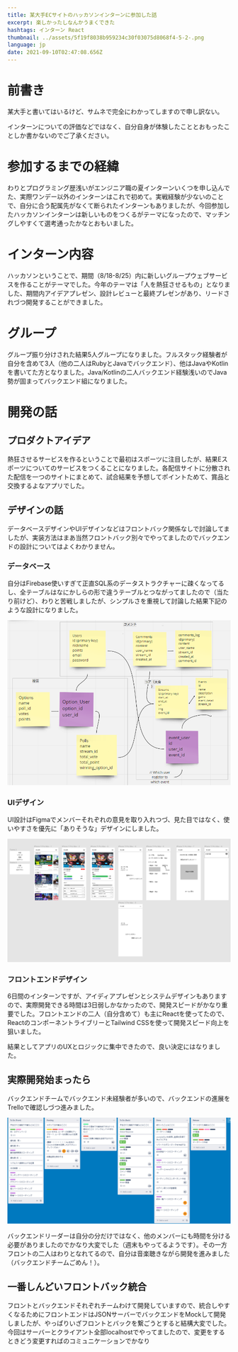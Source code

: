 ```yaml
---
title: 某大手ECサイトのハッカソンインターンに参加した話
excerpt: 楽しかったしなんかうまくできた
hashtags: インターン React
thumbnail: ../assets/5f19f8038b959234c30f03075d8068f4-5-2-.png
language: jp
date: 2021-09-10T02:47:08.656Z
---
```

# 前書き

某大手と書いてはいるけど、サムネで完全にわかってしますので申し訳ない。

インターンについての評価などではなく、自分自身が体験したこととおもったことしか書かないのでご了承ください。

# 参加するまでの経緯

わりとプログラミング歴浅いがエンジニア職の夏インターンいくつを申し込んでた、実際ワンデー以外のインターンはこれで初めて。実戦経験が少ないのことで、自分に合う配属先がなくて断られたインターンもありましたが、今回参加したハッカソンインターンは新しいものをつくるがテーマになったので、マッチングしやすくて選考通ったかなとおもいました。

# インターン内容

ハッカソンということで、期間（8/18-8/25）内に新しいグループウェブサービスを作ることがテーマでした。今年のテーマは「人を熱狂させるもの」となりました、期間内アイデアプレゼン、設計レビューと最終プレゼンがあり、リードされづつ開発することができました。

# グループ

グループ振り分けされた結果5人グループになりました。フルスタック経験者が自分を含めて3人（他の二人はRubyとJavaでバックエンド）、他はJavaやKotlinを書いてた方となりました。Java/Kotlinの二人バックエンド経験浅いのでJava勢が固まってバックエンド組になりました。

# 開発の話

## プロダクトアイデア

熱狂させるサービスを作るということで最初はスポーツに注目したが、結果Eスポーツについてのサービスをつくることになりました。各配信サイトに分散された配信を一つのサイトにまとめて、試合結果を予想してポイントためて、賞品と交換するよなアプリでした。

## デザインの話

データベースデザインやUIデザインなどはフロントバック関係なしで討論してましたが、実装方法はまあ当然フロントバック別々でやってましたのでバックエンドの設計についてはよくわかりません。

### データベース

自分はFirebase使いすぎて正直SQL系のデータストラクチャーに疎くなってるし、全テーブルはなにかしらの形で違うテーブルとつながってましたので（当たり前けど）、わりと苦戦しましたが、シンプルさを重視して討論した結果下記のような設計になりました。

![データベースのデザイン](../assets/screenshot-2021-09-10-120537.png)

### UIデザイン

UI設計はFigmaでメンバーそれぞれの意見を取り入れつづ、見た目ではなく、使いやすさを優先に「ありそうな」デザインにしました。

![](../assets/screenshot-2021-09-10-120645.png)

### フロントエンドデザイン

6日間のインターンですが、アイディアプレゼンとシステムデザインもありますので、実際開発できる時間は3日弱しかなかったので、開発スピードがかなり重要でした。フロントエンドの二人（自分含めて）も主にReactを使ってたので、ReactのコンポーネントライブリーとTailwind CSSを使って開発スピード向上を狙いました。

結果としてアプリのUXとロジックに集中できたので、良い決定にはなりました。

## 実際開発始まったら

バックエンドチームでバックエンド未経験者が多いので、バックエンドの進展をTrelloで確認しづつ進みました。

![Trello](../assets/screenshot-2021-09-10-121524.png)

バックエンドリーダーは自分の分だけではなく、他のメンバーにも時間を分ける必要がありましたのでかなり大変でした（週末もやってるようです）。その一方フロントの二人はわりとなれてるので、自分は音楽聴きながら開発を進みました（バックエンドチームごめん！）。



## 一番しんどいフロントバック統合

フロントとバックエンドそれぞれチームわけて開発していますので、統合しやすくなるためにフロントエンドはJSONサーバーでバックエンドをMockして開発しましたが、やっぱりいざフロントとバックを繋ごうとすると結構大変でした。今回はサーバーとクライアント全部localhostでやってましたので、変更をするときどう変更すればのコミュニケーションでかなり